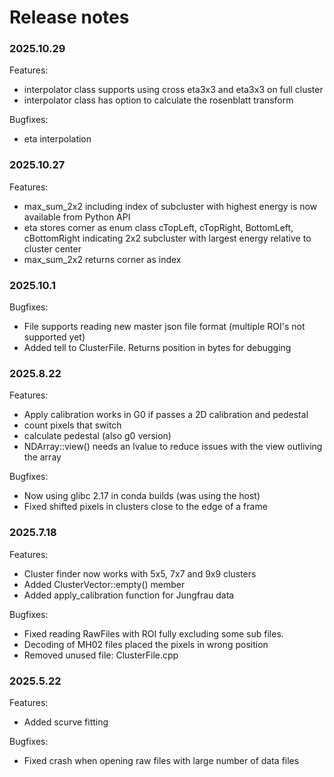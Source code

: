 # Release notes

### 2025.10.29

Features:

- interpolator class supports using cross eta3x3 and eta3x3 on full cluster 
- interpolator class has option to calculate the rosenblatt transform 

Bugfixes: 

- eta interpolation 

### 2025.10.27

Features: 

- max_sum_2x2 including index of subcluster with highest energy is now available from Python API 
- eta stores corner as enum class cTopLeft, cTopRight, BottomLeft, cBottomRight indicating 2x2 subcluster with largest energy relative to cluster center 
- max_sum_2x2 returns corner as index

### 2025.10.1

Bugfixes: 

- File supports reading new master json file format (multiple ROI's not supported yet)
- Added tell to ClusterFile. Returns position in bytes for debugging

### 2025.8.22

Features:

- Apply calibration works in G0 if passes a 2D calibration and pedestal
- count pixels that switch
- calculate pedestal (also g0 version)
- NDArray::view() needs an lvalue to reduce issues with the view outliving the array


Bugfixes:

- Now using glibc 2.17 in conda builds (was using the host)
- Fixed shifted pixels in clusters close to the edge of a frame

### 2025.7.18

Features:

- Cluster finder now works with 5x5, 7x7 and 9x9 clusters
- Added ClusterVector::empty() member
- Added apply_calibration function for Jungfrau data

Bugfixes:
- Fixed reading RawFiles with ROI fully excluding some sub files. 
- Decoding of MH02 files placed the pixels in wrong position
- Removed unused file: ClusterFile.cpp 


### 2025.5.22

Features:

- Added scurve fitting

Bugfixes:

- Fixed crash when opening raw files with large number of data files







